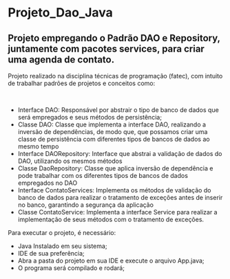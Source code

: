 # Projeto_Dao_Java

## Projeto empregando o Padrão DAO e Repository, juntamente com pacotes services, para criar uma agenda de contato.

<p>Projeto realizado na disciplina técnicas de programação (fatec), com intuito de trabalhar padrões de projetos e conceitos como:</p> <br>

<ul>
  <li>
    Interface DAO: Responsável por abstrair o tipo de banco de dados que será empregados e seus métodos de persistência;
  </li>
  <li>
    Classe DAO: Classe que implementa a interface DAO, realizando a inversão de dependências, de modo que, que possamos criar uma classe de persistência com diferentes tipos de bancos de dados ao mesmo tempo
  </li>
  <li>
    Interface DAORepository: Interface que abstrai a validação de dados do DAO, utilizando os mesmos métodos
    
  </li>
  <li>
    Classe DaoRepository: Classe que aplica inversão de dependência e pode trabalhar com os diferentes tipos de bancos de dados empregados no DAO
  </li>
  <li>
    Interface ContatoServices: Implementa os métodos de validação do banco de dados para realizar o tratamento de exceções antes de inserir no banco, garantindo a segurança da aplicação
    
  </li>
  <li>
    Classe ContatoService: Implementa a interface Service para realizar a implementação de seus métodos com o tratamento de exceções.
    
  </li>
</ul>

Para executar o projeto, é necessário: <br>

<ul>
  <li>
    Java Instalado em seu sistema;
  </li>
  <li>
    IDE de sua preferência;
  </li>
  <li>
    Abra a pasta do projeto em sua IDE e execute o arquivo App.java;
    
  </li>
  <li>
    O programa será compilado e rodará;
  </li>
</ul>

